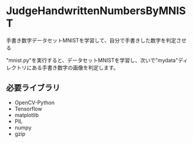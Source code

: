 # JudgeHandwrittenNumbersByMNIST
手書き数字データセットMNISTを学習して、自分で手書きした数字を判定させる

"mnist.py"を実行すると、データセットMNISTを学習し、次いで"mydata"ディレクトリにある手書き数字の画像を判定します。

## 必要ライブラリ
- OpenCV-Python
- Tensorflow
- matplotlib
- PIL
- numpy
- gzip
